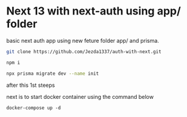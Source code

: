 # Next 13 with next-auth using app/ folder

basic next auth app using new feture folder app/ and prisma.

```bash
git clone https://github.com/Jezda1337/auth-with-next.git

npm i

npx prisma migrate dev --name init

```

after this 1st steeps

next is to start docker container using the command below

```
docker-compose up -d
```
